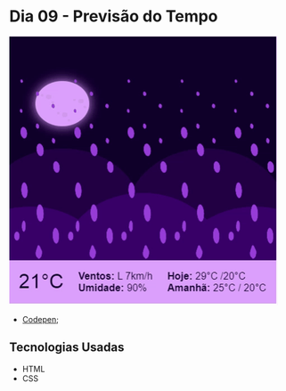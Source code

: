 # Dia 09 - Previsão do Tempo 

![Previsão do Tempo ](./day_9.gif?raw=true "Previsão do Tempo ")

*   [Codepen](https://codepen.io/lizvidotti91/pen/XWgWGYz); 

## Tecnologias Usadas

*   HTML
*   CSS 
